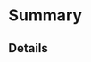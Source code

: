 # Summary

<!-- Summary here -->

## Details

<!-- Details here -->

<!-- Resolves: #  (if resolves an existing issue) -->
